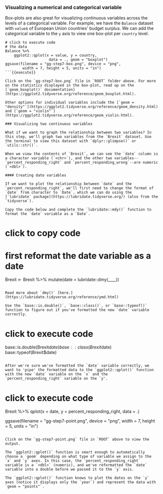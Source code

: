 ### Visualizing a numerical and categorical variable

Box-plots are also great for visualizing continuous variables across the levels of a categorical variable. For example, we have the `Balance` dataset with `value`s of European Union countries' budget surplus. We can add the categorical variable to the `y` axis to view one box-plot per `country` level.

```
# click to execute code
# the data
Balance %>% 
    ggplot2::qplot(x = value, y = country, 
                    data = ., geom = "boxplot") 
ggsave(filename = "gg-step7-box.png", device = "png", 
        width = 7, height = 5, units = "in")
```{{execute}}

Click on the `gg-step7-box.png` file in `ROOT` folder above. For more on the statistics displayed in the box-plot, read up on the [`geom_boxplot()` documentation](https://ggplot2.tidyverse.org/reference/geom_boxplot.html). 

Other options for individual variables include the [`geom = "density"`](https://ggplot2.tidyverse.org/reference/geom_density.html) and [`geom = "violin"`](https://ggplot2.tidyverse.org/reference/geom_violin.html).

### Visualizing two continuous variables

What if we want to graph the relationship between two variables? In this step, we'll graph two variables from the `Brexit` dataset. Use the terminal to view this dataset with `dplyr::glimpse()` or `utils::str()`.

When we view the contents of `Brexit`, we can see the `date` column is a character variable (`<chr>`), and the other two variables--`percent_responding_right` and `percent_responding_wrong`--are numeric (`<dbl>`). 

#### Creating date variables

If we want to plot the relationship between `date` and the `percent_responding_right`, we'll first need to change the format of `date` from character to `Date`, which we can do using the [`lubridate` package](https://lubridate.tidyverse.org/) (also from the `tidyverse`). 

Copy the code below and complete the `lubridate::mdy()` function to format the `date` variable as a `Date`. 

```
# click to copy code
# first reformat the date variable as a date
Brexit <- Brexit %>% mutate(date = lubridate::dmy(____))
```{{copy}}

Read more about `dmy()` [here.](https://lubridate.tidyverse.org/reference/ymd.html)

Use the `base::is.double()`, `base::class()`, or `base::typeof()` function to figure out if you've formatted the new `date` variable correctly.

```
# click to execute code
base::is.double(Brexit$date)
base::class(Brexit$date)
base::typeof(Brexit$date)
```{{execute}}

After we're sure we've formatted the `date` variable correctly, we want to 'pipe' the formatted data to the `ggplot2::qplot()` function with the new `date` variable on the `x` and the `percent_responding_right` variable on the `y'.

```
# click to execute code
Brexit %>% 
    qplot(x = date, 
          y = percent_responding_right, data = .)
          
ggsave(filename = "gg-step7-point.png", device = "png", 
        width = 7, height = 5, units = "in")
```{{execute}}

Click on the `gg-step7-point.png` file in `ROOT` above to view the output. 

The `ggplot2::qplot()` function is smart enough to automatically choose a `geom` depending on what type of variable we assign to the `x` and `y` axes. In this case, the `percent_responding_right` variable is a `<dbl>` (numeric), and we've reformatted the `date` variable into a double before we passed it to the `y` axis.

The `ggplot2::qplot()` function knows to plot the dates on the `y` axes (notice it displays only the `year`) and represent the data with `geom = "points"`.

